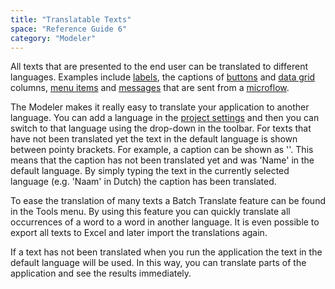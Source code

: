 ```yaml
---
title: "Translatable Texts"
space: "Reference Guide 6"
category: "Modeler"
---
```



All texts that are presented to the end user can be translated to different languages. Examples include [labels](Label), the captions of [buttons](Button+Widgets) and [data grid](Data+grid) columns, [menu items](Menu+Item) and [messages](Show+Message) that are sent from a [microflow](Microflows).

The Modeler makes it really easy to translate your application to another language. You can add a language in the [project settings](Project+Settings) and then you can switch to that language using the drop-down in the toolbar. For texts that have not been translated yet the text in the default language is shown between pointy brackets. For example, a caption can be shown as '<Name>'. This means that the caption has not been translated yet and was 'Name' in the default language. By simply typing the text in the currently selected language (e.g. 'Naam' in Dutch) the caption has been translated.

<div class="alert alert-success">

To ease the translation of many texts a Batch Translate feature can be found in the Tools menu. By using this feature you can quickly translate all occurrences of a word to a word in another language. It is even possible to export all texts to Excel and later import the translations again.

</div>

If a text has not been translated when you run the application the text in the default language will be used. In this way, you can translate parts of the application and see the results immediately.
